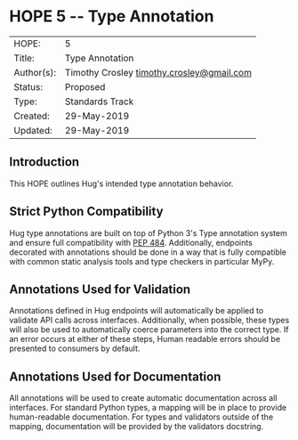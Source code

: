 # HOPE 5 -- Type Annotation

|             |                                             |
| ------------| ------------------------------------------- |
| HOPE:       | 5                                           |
| Title:      | Type Annotation                             |
| Author(s):  | Timothy Crosley <timothy.crosley@gmail.com> |
| Status:     | Proposed                                    |
| Type:       | Standards Track                             |
| Created:    | 29-May-2019                                 |
| Updated:    | 29-May-2019                                 |

## Introduction

This HOPE outlines Hug's intended type annotation behavior.

## Strict Python Compatibility

Hug type annotations are built on top of Python 3's Type annotation system and ensure full compatibility with [PEP 484](https://www.python.org/dev/peps/pep-0484/).
Additionally, endpoints decorated with annotations should be done in a way that is fully compatible with common static analysis tools and type checkers in particular MyPy.

## Annotations Used for Validation

Annotations defined in Hug endpoints will automatically be applied to validate API calls across interfaces.
Additionally, when possible, these types will also be used to automatically coerce parameters into the correct type.
If an error occurs at either of these steps, Human readable errors should be presented to consumers by default.

## Annotations Used for Documentation

All annotations will be used to create automatic documentation across all interfaces.
For standard Python types, a mapping will be in place to provide human-readable documentation.
For types and validators outside of the mapping, documentation will be provided by the validators docstring.

